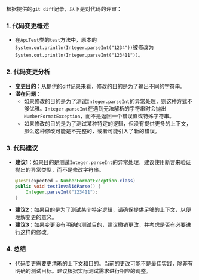 根据提供的`git diff`记录，以下是对代码的评审：

### 1. 代码变更概述
- 在`ApiTest`类的`test`方法中，原本的`System.out.println(Integer.parseInt("1234"))`被修改为`System.out.println(Integer.parseInt("123411"))`。

### 2. 代码变更分析
- **变更目的**：从提供的diff记录来看，修改的目的是为了输出不同的字符串。
- **潜在问题**：
  - 如果修改的目的是为了测试`Integer.parseInt`的异常处理，则这种方式不够优雅。`Integer.parseInt`在遇到无法解析的字符串时会抛出`NumberFormatException`，而不是返回一个错误值或特殊字符串。
  - 如果修改的目的是为了测试某种特定的逻辑，但没有提供更多的上下文，那么这种修改可能是不完整的，或者可能引入了新的错误。

### 3. 代码建议
- **建议1**：如果目的是测试`Integer.parseInt`的异常处理，建议使用断言来验证抛出的异常类型，而不是修改字符串。
  ```java
  @Test(expected = NumberFormatException.class)
  public void testInvalidParse() {
      Integer.parseInt("123411");
  }
  ```
- **建议2**：如果目的是为了测试某个特定逻辑，请确保提供足够的上下文，以便理解变更的意义。
- **建议3**：如果变更没有明确的测试目的，建议撤销更改，并考虑是否有必要进行这样的修改。

### 4. 总结
- 代码变更需要更清晰的上下文和目的。当前的更改可能不是最佳实践，除非有明确的测试目标。建议根据实际测试需求进行相应的调整。